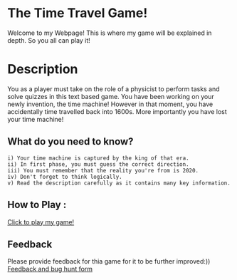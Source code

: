 # The Time Travel Game!
Welcome to my Webpage! This is where my game will be explained in depth. So you all can play it!
 

# Description
You as a player must take on the role of a physicist to perform tasks and solve quizzes in this text based game. You have been working on your newly invention, the time machine! However in that moment, you have accidentally time travelled back into 1600s. More importantly you have lost your time machine!



## What do you need to know?

	i) Your time machine is captured by the king of that era.
	ii) In first phase, you must guess the correct direction.
	iii) You must remember that the reality you're from is 2020.
	iv) Don't forget to think logically.
	v) Read the description carefully as it contains many key information.


## How to Play :
[Click to play my game!](my_game.exe)

## Feedback
Please provide feedback for thia game for it to be further improved:))
[Feedback and bug hunt form](https://docs.google.com/forms/d/e/1FAIpQLSeP-pPOPtx0GhmfYvrr_yK4BRgCTDhv-e0wEMdNyaSzMS0kPw/viewform?usp=sf_link)
